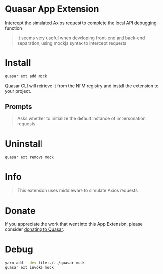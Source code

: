 # Quasar App Extension

Intercept the simulated Axios request to complete the local API debugging function

> It seems very useful when developing front-end and back-end separation, using mockjs syntax to intercept requests

# Install

```bash
quasar ext add mock
```

Quasar CLI will retrieve it from the NPM registry and install the extension to your project.

## Prompts

> Asks whether to initialize the default instance of impersonation requests

# Uninstall

```bash
quasar ext remove mock
```

# Info

> This extension uses middleware to simulate Axios requests

# Donate

If you appreciate the work that went into this App Extension, please consider [donating to Quasar](https://donate.quasar.dev).

# Debug

```bash
yarn add --dev file:./../quasar-mock
quasar ext invoke mock
```
